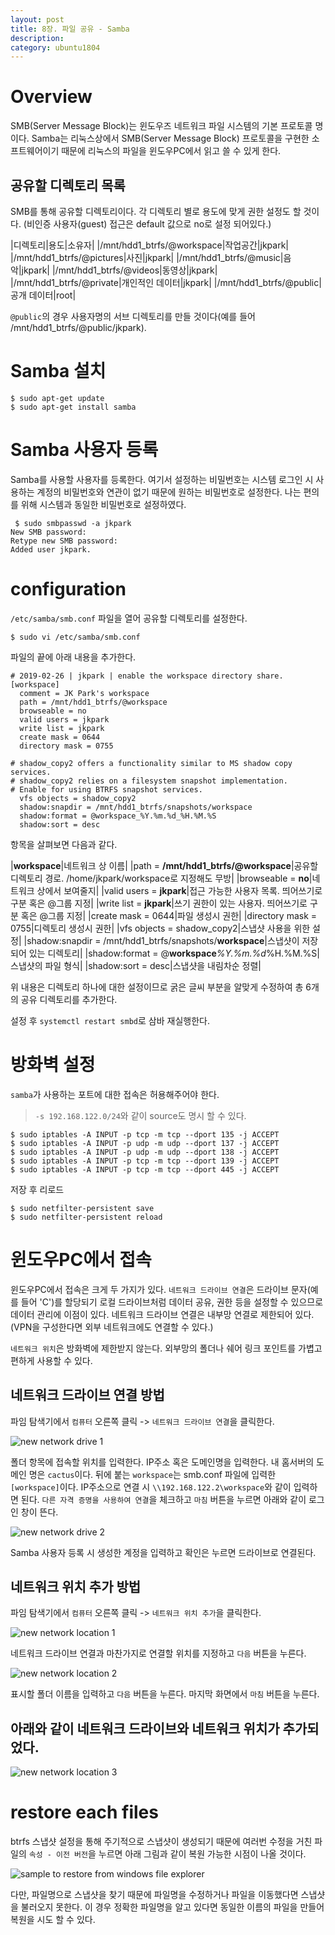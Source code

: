 ```yaml
---
layout: post
title: 8장. 파일 공유 - Samba
description:
category: ubuntu1804
---
```


# Overview

SMB(Server Message Block)는 윈도우즈 네트워크 파일 시스템의 기본 프로토콜 명이다. Samba는 리눅스상에서 SMB(Server Message Block) 프로토콜을 구현한 소프트웨어이기 때문에 리눅스의 파일을 윈도우PC에서 읽고 쓸 수 있게 한다.

## 공유할 디렉토리 목록

SMB를 통해 공유할 디렉토리이다. 각 디렉토리 별로 용도에 맞게 권한 설정도 할 것이다. (비인증 사용자(guest) 접근은 default 값으로 no로 설정 되어있다.)

|디렉토리|용도|소유자|
|/mnt/hdd1_btrfs/@workspace|작업공간|jkpark|
|/mnt/hdd1_btrfs/@pictures|사진|jkpark|
|/mnt/hdd1_btrfs/@music|음악|jkpark|
|/mnt/hdd1_btrfs/@videos|동영상|jkpark|
|/mnt/hdd1_btrfs/@private|개인적인 데이터|jkpark|
|/mnt/hdd1_btrfs/@public|공개 데이터|root|

`@public`의 경우 사용자명의 서브 디렉토리를 만들 것이다(예를 들어 /mnt/hdd1_btrfs/@public/jkpark).

# Samba 설치

```
$ sudo apt-get update
$ sudo apt-get install samba
```

# Samba 사용자 등록

Samba를 사용할 사용자를 등록한다. 여기서 설정하는 비밀번호는 시스템 로그인 시 사용하는 계정의 비밀번호와 연관이 없기 때문에 원하는 비밀번호로 설정한다. 나는 편의를 위해 시스템과 동일한 비밀번호로 설정하였다.

```
 $ sudo smbpasswd -a jkpark
New SMB password:
Retype new SMB password:
Added user jkpark.
```

# configuration

`/etc/samba/smb.conf` 파일을 열어 공유할 디렉토리를 설정한다.

```
$ sudo vi /etc/samba/smb.conf
```

파일의 끝에 아래 내용을 추가한다. 

```
# 2019-02-26 | jkpark | enable the workspace directory share.
[workspace]
  comment = JK Park's workspace
  path = /mnt/hdd1_btrfs/@workspace
  browseable = no
  valid users = jkpark
  write list = jkpark
  create mask = 0644
  directory mask = 0755

# shadow_copy2 offers a functionality similar to MS shadow copy services.
# shadow_copy2 relies on a filesystem snapshot implementation.
# Enable for using BTRFS snapshot services.
  vfs objects = shadow_copy2
  shadow:snapdir = /mnt/hdd1_btrfs/snapshots/workspace
  shadow:format = @workspace_%Y.%m.%d_%H.%M.%S
  shadow:sort = desc
```

항목을 살펴보면 다음과 같다.

|**workspace**|네트워크 상 이름|
|path = **/mnt/hdd1_btrfs/@workspace**|공유할 디렉토리 경로. /home/jkpark/workspace로 지정해도 무방|
|browseable = **no**|네트워크 상에서 보여줄지|
|valid users = **jkpark**|접근 가능한 사용자 목록. 띄어쓰기로 구분 혹은 @그룹 지정|
|write list = **jkpark**|쓰기 권한이 있는 사용자. 띄어쓰기로 구분 혹은 @그룹 지정|
|create mask = 0644|파일 생성시 권한|
|directory mask = 0755|디렉토리 생성시 권한|
|vfs objects = shadow_copy2|스냅샷 사용을 위한 설정|
|shadow:snapdir = /mnt/hdd1_btrfs/snapshots/**workspace**|스냅샷이 저장되어 있는 디렉토리|
|shadow:format = @**workspace**_%Y.%m.%d_%H.%M.%S|스냅샷의 파일 형식|
|shadow:sort = desc|스냅샷을 내림차순 정렬|

위 내용은 디렉토리 하나에 대한 설정이므로 굵은 글씨 부분을 알맞게 수정하여 총 6개의 공유 디렉토리를 추가한다. 


설정 후 `systemctl restart smbd`로 삼바 재실행한다.

# 방화벽 설정

`samba`가 사용하는 포트에 대한 접속은 허용해주어야 한다. 

> `-s 192.168.122.0/24`와 같이 source도 명시 할 수 있다.

```
$ sudo iptables -A INPUT -p tcp -m tcp --dport 135 -j ACCEPT
$ sudo iptables -A INPUT -p udp -m udp --dport 137 -j ACCEPT
$ sudo iptables -A INPUT -p udp -m udp --dport 138 -j ACCEPT
$ sudo iptables -A INPUT -p tcp -m tcp --dport 139 -j ACCEPT
$ sudo iptables -A INPUT -p tcp -m tcp --dport 445 -j ACCEPT
```

저장 후 리로드

```
$ sudo netfilter-persistent save
$ sudo netfilter-persistent reload
```

# 윈도우PC에서 접속

윈도우PC에서 접속은 크게 두 가지가 있다. `네트워크 드라이브 연결`은 드라이브 문자(예를 들어 'C')를 할당되기 로컬 드라이브처럼 데이터 공유, 권한 등을 설정할 수 있으므로 데이터 관리에 이점이 있다. 네트워크 드라이브 연결은 내부망 연결로 제한되어 있다. (VPN을 구성한다면 외부 네트워크에도 연결할 수 있다.)

`네트워크 위치`은 방화벽에 제한받지 않는다. 외부망의 폴더나 쉐어 링크 포인트를 가볍고 편하게 사용할 수 있다.

## 네트워크 드라이브 연결 방법

파임 탐색기에서 `컴퓨터` 오른쪽 클릭 -> `네트워크 드라이브 연결`을 클릭한다.

![new network drive 1](/images/ubuntu1804/samba/networkdrive1.png)

폴더 항목에 접속할 위치를 입력한다. IP주소 혹은 도메인명을 입력한다. 내 홈서버의 도메인 명은 `cactus`이다. 뒤에 붙는 `workspace`는 smb.conf 파일에 입력한 `[workspace]`이다. IP주소으로 연결 시 `\\192.168.122.2\workspace`와 같이 입력하면 된다. `다른 자격 증명을 사용하여 연결`을 체크하고 `마침` 버튼을 누르면 아래와 같이 로그인 창이 뜬다.

![new network drive 2](/images/ubuntu1804/samba/networkdrive2.png)

Samba 사용자 등록 시 생성한 계정을 입력하고 확인은 누르면 드라이브로 연결된다.

## 네트워크 위치 추가 방법


파임 탐색기에서 `컴퓨터` 오른쪽 클릭 -> `네트워크 위치 추가`을 클릭한다.

![new network location 1](/images/ubuntu1804/samba/networklocation1.png)

네트워크 드라이브 연결과 마찬가지로 연결할 위치를 지정하고 `다음` 버튼을 누른다.

![new network location 2](/images/ubuntu1804/samba/networklocation2.png)

표시할 폴더 이름을 입력하고 `다음` 버튼을 누른다. 마지막 화면에서 `마침` 버튼을 누른다.

## 아래와 같이 네트워크 드라이브와 네트워크 위치가 추가되었다.

![new network location 3](/images/ubuntu1804/samba/networklocation3.png)

# restore each files

btrfs 스냅샷 설정을 통해 주기적으로 스냅샷이 생성되기 때문에 여러번 수정을 거친 파일의 `속성 - 이전 버전`을 누르면 아래 그림과 같이 복원 가능한 시점이 나올 것이다.

![sample to restore from windows file explorer](/images/ubuntu1804/btrfs/00.png)

다만, 파일명으로 스냅샷을 찾기 때문에 파일명을 수정하거나 파일을 이동했다면 스냅샷을 불러오지 못한다. 이 경우 정확한 파일명을 알고 있다면 동일한 이름의 파일을 만들어 복원을 시도 할 수 있다.
